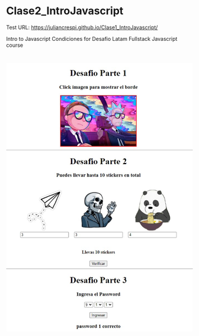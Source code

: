 # Clase2_IntroJavascript

Test URL: https://juliancrespi.github.io/Clase1_IntroJavascript/

Intro to Javascript Condiciones for Desafio Latam Fullstack Javascript course
#

#
![image](/assets/img/Screenshot.jpg)

#
